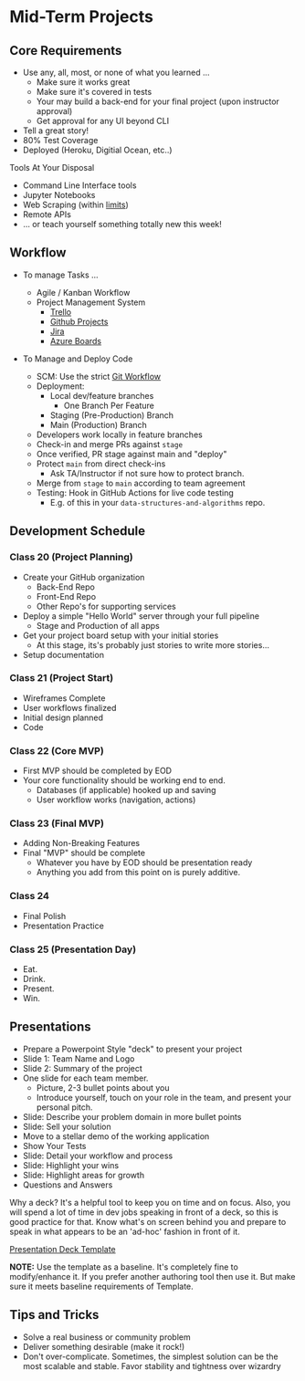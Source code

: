 # Mid-Term Projects

## Core Requirements

- Use any, all, most, or none of what you learned ...
  - Make sure it works great
  - Make sure it's covered in tests
  - Your may build a back-end for your final project (upon instructor approval)
  - Get approval for any UI beyond CLI
- Tell a great story!
- 80% Test Coverage
- Deployed (Heroku, Digitial Ocean, etc..)

Tools At Your Disposal

- Command Line Interface tools
- Jupyter Notebooks
- Web Scraping (within [limits](https://www.scrapehero.com/how-to-prevent-getting-blacklisted-while-scraping/))
- Remote APIs
- ... or teach yourself something totally new this week!

## Workflow

- To manage Tasks ...
  - Agile / Kanban Workflow
  - Project Management System
    - [Trello](https://trello.com/b/2GAur1IN/open-shelf-a-book-wiki?menu=filter&filter=label:Lab%2014)
    - [Github Projects](https://help.github.com/articles/about-project-boards/)
    - [Jira](https://www.atlassian.com/software/jira)
    - [Azure Boards](https://azure.microsoft.com/en-us/services/devops/boards/)

- To Manage and Deploy Code
  - SCM: Use the strict [Git Workflow](https://www.atlassian.com/git/tutorials/comparing-workflows/gitflow-workflow)
  - Deployment:
    - Local dev/feature branches
      - One Branch Per Feature
    - Staging (Pre-Production) Branch
    - Main (Production) Branch
  - Developers work locally in feature branches
  - Check-in and merge PRs against `stage`
  - Once verified, PR stage against main and "deploy"
  - Protect `main` from direct check-ins
    - Ask TA/Instructor if not sure how to protect branch.
  - Merge from `stage` to `main` according to team agreement
  - Testing: Hook in GitHub Actions for live code testing
    - E.g. of this in your `data-structures-and-algorithms` repo.

## Development Schedule

### Class 20 (Project Planning)

- Create your GitHub organization
  - Back-End Repo
  - Front-End Repo
  - Other Repo's for supporting services
- Deploy a simple "Hello World" server through your full pipeline
  - Stage and Production of all apps
- Get your project board setup with your initial stories
  - At this stage, its's probably just stories to write more stories...
- Setup documentation

### Class 21 (Project Start)

- Wireframes Complete
- User workflows finalized
- Initial design planned
- Code

### Class 22 (Core MVP)

- First MVP should be completed by EOD
- Your core functionality should be working end to end.
  - Databases (if applicable) hooked up and saving
  - User workflow works (navigation, actions)

### Class 23 (Final MVP)

- Adding Non-Breaking Features
- Final "MVP" should be complete
  - Whatever you have by EOD should be presentation ready
  - Anything you add from this point on is purely additive.

### Class 24

- Final Polish
- Presentation Practice

### Class 25 (Presentation Day)

- Eat.
- Drink.
- Present.
- Win.

## Presentations

- Prepare a Powerpoint Style "deck" to present your project
- Slide 1: Team Name and Logo
- Slide 2: Summary of the project
- One slide for each team member.
  - Picture, 2-3 bullet points about you
  - Introduce yourself, touch on your role in the team, and present your personal pitch.
- Slide: Describe your problem domain in more bullet points
- Slide: Sell your solution
- Move to a stellar demo of the working application
- Show Your Tests
- Slide: Detail your workflow and process
- Slide: Highlight your wins
- Slide: Highlight areas for growth
- Questions and Answers

Why a deck? It's a helpful tool to keep you on time and on focus. Also, you will spend a lot of time in dev jobs speaking in front of a deck, so this is good practice for that. Know what's on screen behind you and prepare to speak in what appears to be an 'ad-hoc' fashion in front of it.

[Presentation Deck Template](https://docs.google.com/presentation/d/1NeXKKEpjK2DDme8EwlZBsJndUqIgGYzWrY6FAYtNTf0/edit#slide=id.g2accd1c413_3_31)

**NOTE:** Use the template as a baseline. It's completely fine to modify/enhance it. If you prefer another authoring tool then use it. But make sure it meets baseline requirements of Template.

## Tips and Tricks

- Solve a real business or community problem
- Deliver something desirable (make it rock!)
- Don't over-complicate. Sometimes, the simplest solution can be the most scalable and stable. Favor stability and tightness over wizardry
